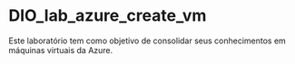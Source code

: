 # DIO_lab_azure_create_vm
Este laboratório tem como objetivo de consolidar seus conhecimentos em máquinas virtuais da Azure.
